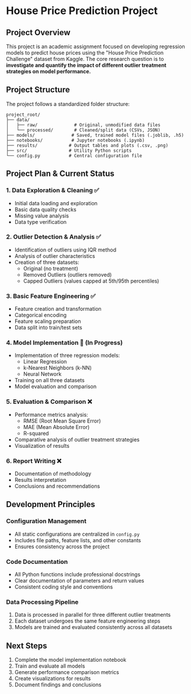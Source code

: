 # House Price Prediction Project

## Project Overview
This project is an academic assignment focused on developing regression models to predict house prices using the "House Price Prediction Challenge" dataset from Kaggle. The core research question is to **investigate and quantify the impact of different outlier treatment strategies on model performance.**

## Project Structure
The project follows a standardized folder structure:
```
project_root/
├── data/
│   ├── raw/              # Original, unmodified data files
│   └── processed/        # Cleaned/split data (CSVs, JSON)
├── models/              # Saved, trained model files (.joblib, .h5)
├── notebooks/           # Jupyter notebooks (.ipynb)
├── results/            # Output tables and plots (.csv, .png)
├── src/                # Utility Python scripts
└── config.py           # Central configuration file
```

## Project Plan & Current Status

### 1. Data Exploration & Cleaning ✅
- Initial data loading and exploration
- Basic data quality checks
- Missing value analysis
- Data type verification

### 2. Outlier Detection & Analysis ✅
- Identification of outliers using IQR method
- Analysis of outlier characteristics
- Creation of three datasets:
  - Original (no treatment)
  - Removed Outliers (outliers removed)
  - Capped Outliers (values capped at 5th/95th percentiles)

### 3. Basic Feature Engineering ✅
- Feature creation and transformation
- Categorical encoding
- Feature scaling preparation
- Data split into train/test sets

### 4. Model Implementation 🔄 (In Progress)
- Implementation of three regression models:
  - Linear Regression
  - k-Nearest Neighbors (k-NN)
  - Neural Network
- Training on all three datasets
- Model evaluation and comparison

### 5. Evaluation & Comparison ❌
- Performance metrics analysis:
  - RMSE (Root Mean Square Error)
  - MAE (Mean Absolute Error)
  - R-squared
- Comparative analysis of outlier treatment strategies
- Visualization of results

### 6. Report Writing ❌
- Documentation of methodology
- Results interpretation
- Conclusions and recommendations

## Development Principles

### Configuration Management
- All static configurations are centralized in `config.py`
- Includes file paths, feature lists, and other constants
- Ensures consistency across the project

### Code Documentation
- All Python functions include professional docstrings
- Clear documentation of parameters and return values
- Consistent coding style and conventions

### Data Processing Pipeline
1. Data is processed in parallel for three different outlier treatments
2. Each dataset undergoes the same feature engineering steps
3. Models are trained and evaluated consistently across all datasets

## Next Steps
1. Complete the model implementation notebook
2. Train and evaluate all models
3. Generate performance comparison metrics
4. Create visualizations for results
5. Document findings and conclusions
